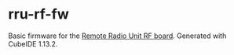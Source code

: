 # rru-rf-fw
Basic firmware for the [Remote Radio Unit RF board](https://github.com/M17-Project/rru-rf-hw). Generated with CubeIDE 1.13.2.

